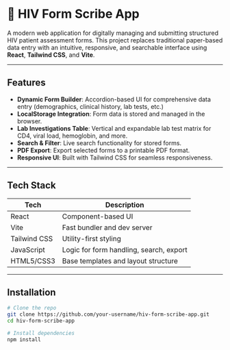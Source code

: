# 🧾 HIV Form Scribe App

A modern web application for digitally managing and submitting structured HIV patient assessment forms. This project replaces traditional paper-based data entry with an intuitive, responsive, and searchable interface using **React**, **Tailwind CSS**, and **Vite**.

---

##  Features

-  **Dynamic Form Builder**: Accordion-based UI for comprehensive data entry (demographics, clinical history, lab tests, etc.)
-  **LocalStorage Integration**: Form data is stored and managed in the browser.
-  **Lab Investigations Table**: Vertical and expandable lab test matrix for CD4, viral load, hemoglobin, and more.
-  **Search & Filter**: Live search functionality for stored forms.
-  **PDF Export**: Export selected forms to a printable PDF format.
-  **Responsive UI**: Built with Tailwind CSS for seamless responsiveness.

---

##  Tech Stack

| Tech         | Description                               |
|--------------|-------------------------------------------|
| React        | Component-based UI                        |
| Vite         | Fast bundler and dev server               |
| Tailwind CSS | Utility-first styling                     |
| JavaScript   | Logic for form handling, search, export   |
| HTML5/CSS3   | Base templates and layout structure       |

---

## Installation

```bash
# Clone the repo
git clone https://github.com/your-username/hiv-form-scribe-app.git
cd hiv-form-scribe-app

# Install dependencies
npm install
